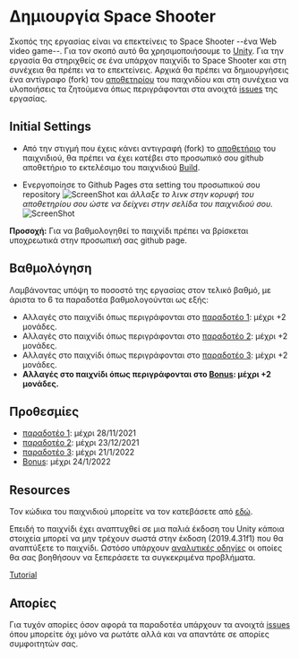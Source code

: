 # Δημιουργία Space Shooter

Σκοπός της εργασίας είναι να επεκτείνεις το Space Shooter --ένα Web video game--. Για τον σκοπό αυτό θα χρησιμοποιήσουμε τo [Unity](https://unity.com/). Για την εργασία θα στηριχθείς σε ένα υπάρχον παιχνίδι το Space Shooter και στη συνέχεια θα πρέπει να το επεκτείνεις. Αρχικά θα πρέπει να δημιουργήσεις ένα αντίγραφο (fork) του [αποθετηρίου](https://github.com/merkourisa/Space-Shooter) του παιχνιδίου και στη συνέχεια να υλοποιήσεις τα ζητούμενα όπως περιγράφονται στα ανοιχτά [issues](https://github.com/merkourisa/Space-Shooter/issues) της εργασίας.

## Initial Settings
- Από την στιγμή που έχεις κάνει αντιγραφή (fork) το [αποθετήριο](https://github.com/merkourisa/Space-Shooter) του παιχνιδιού, θα πρέπει να έχει κατέβει στο προσωπικό σου github αποθετήριο το εκτελέσιμο του παιχνιδιού [Build](https://github.com/merkourisa/Space-Shooter/tree/main).

- Ενεργοποίησε το Github Pages στα setting του προσωπικού σου repository ![ScreenShot](1.png) και *άλλαξε το λινκ στην κορυφή του αποθετηρίου σου ώστε να δείχνει στην σελίδα του παιχνιδιού σου.*
![ScreenShot](2.png)

**Προσοχή:** Για να βαθμολογηθεί το παιχνίδι πρέπει να βρίσκεται υποχρεωτικά στην προσωπική σας github page.

## Βαθμολόγηση
Λαμβάνοντας υπόψη το ποσοστό της εργασίας στον τελικό βαθμό, με άριστα το 6 τα παραδοτέα βαθμολογούνται ως εξής:
- Αλλαγές στο παιχνίδι όπως περιγράφονται στο [παραδοτέο 1](https://github.com/merkourisa/Space-Shooter/issues/1): μέχρι +2 μονάδες. 
- Αλλαγές στο παιχνίδι όπως περιγράφονται στο [παραδοτέο 2](https://github.com/merkourisa/Space-Shooter/issues/2): μέχρι +2 μονάδες.
- Αλλαγές στο παιχνίδι όπως περιγράφονται στο [παραδοτέο 3](https://github.com/merkourisa/Space-Shooter/issues/3): μέχρι +2 μονάδες.
- **Αλλαγές στο παιχνίδι όπως περιγράφονται στο [Bonus](https://github.com/merkourisa/Space-Shooter/issues/4): μέχρι +2 μονάδες.**

## Προθεσμίες
- [παραδοτέο 1](https://github.com/merkourisa/Space-Shooter/issues/1): μέχρι 28/11/2021 
- [παραδοτέο 2](https://github.com/merkourisa/Space-Shooter/issues/2): μέχρι 23/12/2021
- [παραδοτέο 3](https://github.com/merkourisa/Space-Shooter/issues/3): μέχρι 21/1/2022
- [Bonus](https://github.com/merkourisa/Space-Shooter/issues/4): μέχρι 24/1/2022

## Resources

Τον κώδικα του παιχνιδιού μπορείτε να τον κατεβάσετε από [εδώ](https://drive.google.com/file/d/1ce_eq5lP-lW65SJ3bIBJ3OBeRX5AGatH/view?usp=sharing).

Επειδή το παιχνίδι έχει αναπτυχθεί σε μια παλιά έκδοση του Unity κάποια στοιχεία μπορεί να μην τρέχουν σωστά στην έκδοση (2019.4.31f1) που θα αναπτύξετε το παιχνίδι. Ωστόσο υπάρχουν [αναλυτικές οδηγίες](https://github.com/merkourisa/Space-Shooter/blob/main/Space%20Shooter%20Upgrade%20Guide%20for%20Unity%205-5.pdf) οι οποίες θα σας βοηθήσουν να ξεπεράσετε τα συγκεκριμένα προβλήματα. 

[Tutorial](https://www.youtube.com/watch?v=k0YV9hNCU2Q&list=PL-ptF2slHtJBPrCYJRkATzjyxmcUuIL5D&index=17)

## Απορίες

Για τυχόν απορίες όσον αφορά τα παραδοτέα υπάρχουν τα ανοιχτά [issues](https://github.com/merkourisa/Space-Shooter/issues) όπου μπορείτε όχι μόνο να ρωτάτε αλλά και να απαντάτε σε  απορίες συμφοιτητών σας. 
